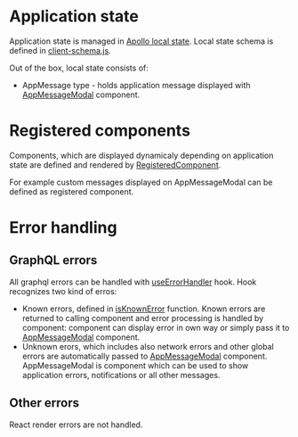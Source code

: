 # Application state

Application state is managed in [Apollo local state](https://www.apollographql.com/docs/react/data/local-state/). Local state schema is defined in [client-schema.js](../blob/master/lib/client-schema.js).

Out of the box, local state consists of:
* AppMessage type - holds application message displayed with [AppMessageModal](../blob/master/components/AppMessageModal.jsx) component.

# Registered components

Components, which are displayed dynamicaly depending on application state are defined and rendered by [RegisteredComponent](../blob/master/lib/hocs.js).

For example custom messages displayed on AppMessageModal can be defined as registered component.

# Error handling

## GraphQL errors
All graphql errors can be handled with [useErrorHandler](../blob/master/lib/hooks.js) hook. Hook recognizes two kind of erros: 
* Known errors, defined in [isKnownError](../blob/master/lib/utils.js) function. Known errors are returned to calling component and error processing is handled by component: component can display error in own way or simply pass it to [AppMessageModal](../blob/master/components/AppMessageModal.jsx) component.
* Unknown erors, which includes also network errors and other global errors are automatically passed to [AppMessageModal](../blob/master/components/AppMessageModal.jsx) component. AppMessageModal is component which can be used to show application errors, notifications or all other messages.

## Other errors
React render errors are not handled.

